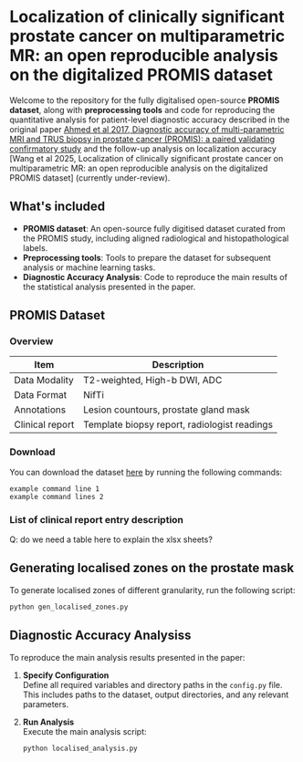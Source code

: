 
# Localization of clinically significant prostate cancer on multiparametric MR: an open reproducible analysis on the digitalized PROMIS dataset

Welcome to the repository for the fully digitalised open-source **PROMIS dataset**, along with **preprocessing tools** and code for reproducing the quantitative analysis for patient-level diagnostic accuracy described in the original paper [Ahmed et al 2017, Diagnostic accuracy of multi-parametric MRI and TRUS biopsy in prostate cancer (PROMIS): a paired validating confirmatory study](https://doi.org/10.1016/S0140-6736(16)32401-1) and the follow-up analysis on localization accuracy [Wang et al 2025, Localization of clinically significant prostate cancer on multiparametric MR: an open reproducible analysis on the digitalized PROMIS dataset] (currently under-review).

## What's included
- **PROMIS dataset**: An open-source fully digitised dataset curated from the PROMIS study, including aligned radiological and histopathological labels.
- **Preprocessing tools**: Tools to prepare the dataset for subsequent analysis or machine learning tasks. 
- **Diagnostic Accuracy Analysis**: Code to reproduce the main results of the statistical analysis presented in the paper.

## PROMIS Dataset 
### Overview
| Item | Description |
| ---- | ----------- |
| Data Modality | T2-weighted, High-b DWI, ADC |
| Data Format | NifTi |
| Annotations | Lesion countours, prostate gland mask |
| Clinical report | Template biopsy report, radiologist readings |

### Download
You can download the dataset [here](https://exampleurl) by running the following commands:

```
example command line 1
example command lines 2
```
### List of clinical report entry description
Q: do we need a table here to explain the xlsx sheets?
<!-- 
## Preprocessing tools -->

## Generating localised zones on the prostate mask
To generate localised zones of different granularity, run the following script:

  ```bash
  python gen_localised_zones.py
  ```

## Diagnostic Accuracy Analysiss
To reproduce the main analysis results presented in the paper:

1. **Specify Configuration**  
   Define all required variables and directory paths in the `config.py` file. This includes paths to the dataset, output directories, and any relevant parameters.

2. **Run Analysis**  
   Execute the main analysis script:

   ```bash
   python localised_analysis.py
   ```
